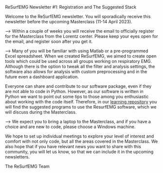 ReSurfEMG Newsletter #1: Registration and The Suggested Stack

Welcome to the ReSurfEMG newsletter. You will sporadically receive this newsletter before the upcoming Masterclass (11-14 April 2023). 

--> Within a couple of weeks you will receive the email to officially register for the Masterclass from the Lorentz center. Please keep your eyes open for the email, and register soon after you get it.  
 
--> Many of you will be familiar with using Matlab or a pre-programmed Excel spreadsheet. When we created ReSurfEMG, we aimed to create open tools which could be used across all groups working on respiratory EMG. Although there is the option to tweak all the filter and analysis settings, the software also allows for analysis with custom preprocessing and in the future even a dashboard application.  

Everyone can share and contribute to our software package, even if they are not able to code in Python. However, as our software is written in Python we want to point out some tips to those among you enthusiastic about working with the code itself. Therefore, in our [learning repository](https://github.com/ReSurfEMG/learning) you will find the suggested programs to use the ResurfEMG software, which we will discuss during the Masterclass.

--> We expect you to bring a laptop to the Masterclass, and if you have a choice and are new to code, please choose a Windows machine. 

We hope to set up individual meetings to explore your level of interest and comfort with not only code, but all the areas covered in the Masterclass. We also hope that if you have relevant news you want to share with this community, you will let us know, so that we can include it in the upcoming newsletters.

The ReSurfEMG Team  